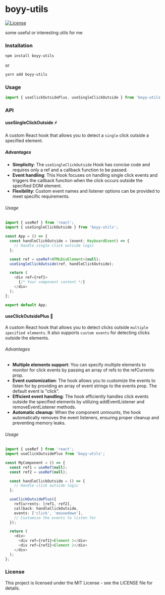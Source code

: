 # boyy-utils

[![License](https://img.shields.io/badge/license-MIT-blue.svg)](https://opensource.org/licenses/MIT)

some useful or interesting utils for me

### Installation
```bash
npm install boyy-utils
```
or
```bash
yarn add boyy-utils
```
### Usage
```ts
import { useClickOutsidePlus, useSingleClickOutside } from 'boyy-utils';
```
### API
#### useSingleClickOutside ⚡️
A custom React hook that allows you to detect a `single` click outside a specified element.

##### Advantages

- **Simplicity**: The `useSingleClickOutside` Hook has concise code and requires only a ref and a callback function to be passed.
- **Event handling**: This Hook focuses on handling single click events and triggers the callback function when the click occurs outside the specified DOM element.
- **Flexibility**: Custom event names and listener options can be provided to meet specific requirements.

###### Usage
```ts
import { useRef } from 'react';
import { useSingleClickOutside } from 'boyy-utils';

const App = () => {
  const handleClickOutside = (event: KeyboardEvent) => {
    // Handle single click outside logic
  };

  const ref = useRef<HTMLDivElement>(null);
  useSingleClickOutside(ref, handleClickOutside);

  return (
    <div ref={ref}>
      {/* Your component content */}
    </div>
  );
};

export default App;
```

#### useClickOutsidePlus 💪
A custom React hook that allows you to detect clicks outside `multiple specified elements`. 
It also supports `custom events` for detecting clicks outside the elements.

###### Advantages

- **Multiple elements support**: You can specify multiple elements to monitor for click events by passing an array of refs to the refCurrents prop.
- **Event customization**: The hook allows you to customize the events to listen for by providing an array of event strings to the events prop. The default event is "click".
- **Efficient event handling**: The hook efficiently handles click events outside the specified elements by utilizing addEventListener and removeEventListener methods.
- **Automatic cleanup**: When the component unmounts, the hook automatically removes the event listeners, ensuring proper cleanup and preventing memory leaks.

######  Usage
```ts
import { useRef } from 'react';
import useClickOutsidePlus from 'boyy-utils';

const MyComponent = () => {
  const ref1 = useRef(null);
  const ref2 = useRef(null);

  const handleClickOutside = () => {
    // Handle click outside logic
  };

  useClickOutsidePlus({
    refCurrents: [ref1, ref2],
    callback: handleClickOutside,
    events: ['click', 'mousedown'], 
    // Customize the events to listen for
  });

  return (
    <div>
      <div ref={ref1}>Element 1</div>
      <div ref={ref2}>Element 2</div>
    </div>
  );
};
```
### License
This project is licensed under the MIT License - see the LICENSE file for details.
